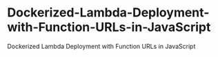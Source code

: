 # Dockerized-Lambda-Deployment-with-Function-URLs-in-JavaScript
Dockerized Lambda Deployment with Function URLs in JavaScript
